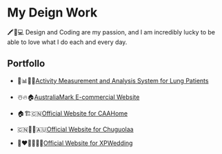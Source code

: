 # My Deign Work

🖍🌟💻
Design and Coding are my passion, and I am incredibly lucky to be able to love what I do each and every day.

## Portfollo

* 🚶📊👩‍⚕️[Activity Measurement and Analysis System for Lung Patients](https://github.com/garysun-webdev/design/tree/master/UI/ActivityMeasurement)

* ☃️🔥🏠[AustraliaMark E-commercial Website](https://github.com/garysun-webdev/design/tree/master/UI/Australiamark#australiamark-e-commercial-website)

* 🏠🏗🇨🇳[Official Website for CAAHome](https://github.com/garysun-webdev/design/tree/master/UI/CAAHome)

* 🇨🇳👩‍🎓🇦🇺[Official Website for Chuguolaa](https://github.com/garysun-webdev/design/tree/master/UI/Chuguolaa)

* 👩‍❤️‍💋‍👨👰🤵[Official Website for XPWedding](https://github.com/garysun-webdev/design/tree/master/UI/XPWedding)
